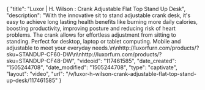 {
    "title": "Luxor | H. Wilson : Crank Adjustable Flat Top Stand Up Desk",
    "description": "With the innovative sit to stand adjustable crank desk, it's easy to achieve long lasting health benefits like burning more daily calories, boosting productivity, improving posture and reducing risk of heart problems. The crank allows for effortless adjustment from sitting to standing. Perfect for desktop, laptop or tablet computing. Mobile and adjustable to meet your everyday needs.\n\nhttp:\/\/luxorfurn.com\/products\/?sku=STANDUP-CF60-DW\n\nhttp:\/\/luxorfurn.com\/products\/?sku=STANDUP-CF48-DW",
    "videoid": "117461585",
    "date_created": "1505244708",
    "date_modified": "1505244708",
    "type": "captivate",
    "layout": "video",
    "url": "\/v\/luxor-h-wilson-crank-adjustable-flat-top-stand-up-desk\/117461585"
}
